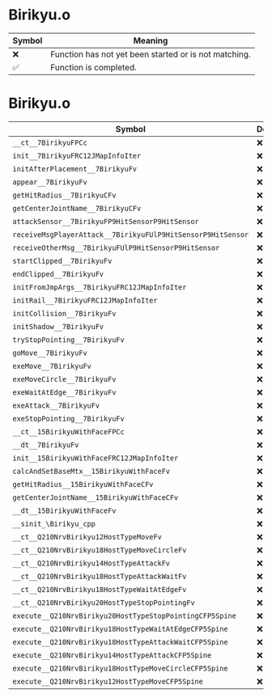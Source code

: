 # Birikyu.o
| Symbol | Meaning 
| ------------- | ------------- 
| :x: | Function has not yet been started or is not matching. 
| :white_check_mark: | Function is completed. 


# Birikyu.o
| Symbol | Decompiled? |
| ------------- | ------------- |
| `__ct__7BirikyuFPCc` | :x: |
| `init__7BirikyuFRC12JMapInfoIter` | :x: |
| `initAfterPlacement__7BirikyuFv` | :x: |
| `appear__7BirikyuFv` | :x: |
| `getHitRadius__7BirikyuCFv` | :x: |
| `getCenterJointName__7BirikyuCFv` | :x: |
| `attackSensor__7BirikyuFP9HitSensorP9HitSensor` | :x: |
| `receiveMsgPlayerAttack__7BirikyuFUlP9HitSensorP9HitSensor` | :x: |
| `receiveOtherMsg__7BirikyuFUlP9HitSensorP9HitSensor` | :x: |
| `startClipped__7BirikyuFv` | :x: |
| `endClipped__7BirikyuFv` | :x: |
| `initFromJmpArgs__7BirikyuFRC12JMapInfoIter` | :x: |
| `initRail__7BirikyuFRC12JMapInfoIter` | :x: |
| `initCollision__7BirikyuFv` | :x: |
| `initShadow__7BirikyuFv` | :x: |
| `tryStopPointing__7BirikyuFv` | :x: |
| `goMove__7BirikyuFv` | :x: |
| `exeMove__7BirikyuFv` | :x: |
| `exeMoveCircle__7BirikyuFv` | :x: |
| `exeWaitAtEdge__7BirikyuFv` | :x: |
| `exeAttack__7BirikyuFv` | :x: |
| `exeStopPointing__7BirikyuFv` | :x: |
| `__ct__15BirikyuWithFaceFPCc` | :x: |
| `__dt__7BirikyuFv` | :x: |
| `init__15BirikyuWithFaceFRC12JMapInfoIter` | :x: |
| `calcAndSetBaseMtx__15BirikyuWithFaceFv` | :x: |
| `getHitRadius__15BirikyuWithFaceCFv` | :x: |
| `getCenterJointName__15BirikyuWithFaceCFv` | :x: |
| `__dt__15BirikyuWithFaceFv` | :x: |
| `__sinit_\Birikyu_cpp` | :x: |
| `__ct__Q210NrvBirikyu12HostTypeMoveFv` | :x: |
| `__ct__Q210NrvBirikyu18HostTypeMoveCircleFv` | :x: |
| `__ct__Q210NrvBirikyu14HostTypeAttackFv` | :x: |
| `__ct__Q210NrvBirikyu18HostTypeAttackWaitFv` | :x: |
| `__ct__Q210NrvBirikyu18HostTypeWaitAtEdgeFv` | :x: |
| `__ct__Q210NrvBirikyu20HostTypeStopPointingFv` | :x: |
| `execute__Q210NrvBirikyu20HostTypeStopPointingCFP5Spine` | :x: |
| `execute__Q210NrvBirikyu18HostTypeWaitAtEdgeCFP5Spine` | :x: |
| `execute__Q210NrvBirikyu18HostTypeAttackWaitCFP5Spine` | :x: |
| `execute__Q210NrvBirikyu14HostTypeAttackCFP5Spine` | :x: |
| `execute__Q210NrvBirikyu18HostTypeMoveCircleCFP5Spine` | :x: |
| `execute__Q210NrvBirikyu12HostTypeMoveCFP5Spine` | :x: |

